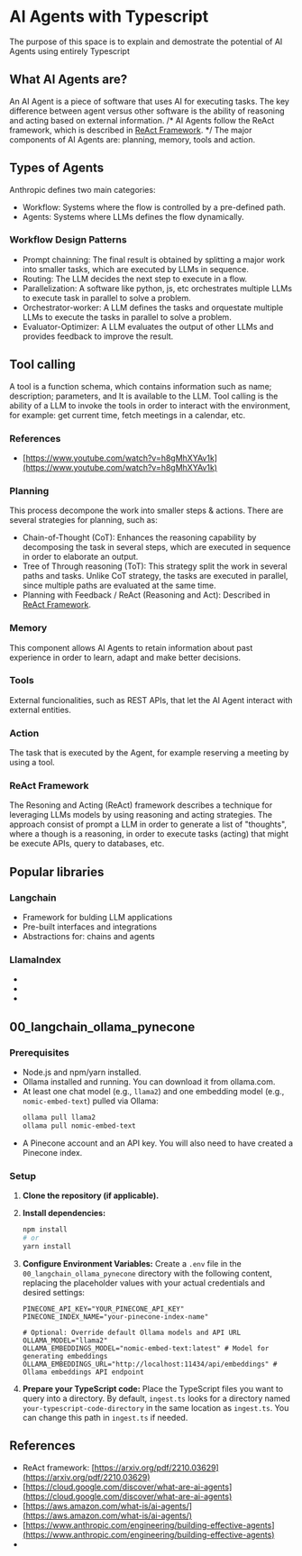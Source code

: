 # AI Agents with Typescript

The purpose of this space is to explain and demostrate the potential of AI Agents using entirely Typescript

## What AI Agents are?

An AI Agent is a piece of software that uses AI for executing tasks. The key difference between agent versus other software is the ability of reasoning and acting based on external information.
/* AI Agents follow the ReAct framework, which is described in [ReAct Framework](##reAct-framework). */
The major components of AI Agents are: planning, memory, tools and action.

## Types of Agents

Anthropic defines two main categories:
- Workflow: Systems where the flow is controlled by a pre-defined path.
- Agents: Systems where LLMs defines the flow dynamically.

### Workflow Design Patterns

- Prompt chainning: The final result is obtained by splitting a major work into smaller tasks, which are executed by LLMs in sequence.
- Routing: The LLM decides the next step to execute in a flow.
- Parallelization: A software like python, js, etc orchestrates multiple LLMs to execute task in parallel to solve a problem.
- Orchestrator-worker: A LLM defines the tasks and orquestate multiple LLMs to execute the tasks in parallel to solve a problem.
- Evaluator-Optimizer: A LLM evaluates the output of other LLMs and provides feedback to improve the result.


## Tool calling

A tool is a function schema, which contains information such as name; description; parameters, and It is available to the LLM.
Tool calling is the ability of a LLM to invoke the tools in order to interact with the environment, for example: get current time, fetch meetings in a calendar, etc.



### References
- [https://www.youtube.com/watch?v=h8gMhXYAv1k](https://www.youtube.com/watch?v=h8gMhXYAv1k)


### Planning

This process decompone the work into smaller steps & actions. There are several strategies for planning, such as:
- Chain-of-Thought (CoT): Enhances the reasoning capability by decomposing the task in several steps, which are executed in sequence in order to elaborate an output.
- Tree of Through reasoning (ToT): This strategy split the work in several paths and tasks. Unlike CoT strategy, the tasks are executed in parallel, since multiple paths are evaluated at the same time.
- Planning with Feedback / ReAct (Reasoning and Act): Described in [ReAct Framework](##reAct-framework).

### Memory

This component allows AI Agents to retain information about past experience in order to learn, adapt and make better decisions.

### Tools

External funcionalities, such as REST APIs, that let the AI Agent interact with external entities.

### Action

The task that is executed by the Agent, for example reserving a meeting by using a tool.

### ReAct Framework

The Resoning and Acting (ReAct) framework describes a technique for leveraging LLMs models by using reasoning and acting strategies. 
The approach consist of prompt a LLM in order to generate a list of "thoughts", where a though is a reasoning, in order to execute tasks (acting) that might be execute APIs, query to databases, etc.

## Popular libraries

### Langchain
- Framework for bulding LLM applications
- Pre-built interfaces and integrations
- Abstractions for: chains and agents

### LlamaIndex
-
-
-

## 00_langchain_ollama_pynecone

### Prerequisites

*   Node.js and npm/yarn installed.
*   Ollama installed and running. You can download it from ollama.com.
*   At least one chat model (e.g., `llama2`) and one embedding model (e.g., `nomic-embed-text`) pulled via Ollama:
    ```bash
    ollama pull llama2
    ollama pull nomic-embed-text
    ```
*   A Pinecone account and an API key. You will also need to have created a Pinecone index.

### Setup

1.  **Clone the repository (if applicable).**
2.  **Install dependencies:**
    ```bash
    npm install
    # or
    yarn install
    ```
3.  **Configure Environment Variables:**
    Create a `.env` file in the `00_langchain_ollama_pynecone` directory with the following content, replacing the placeholder values with your actual credentials and desired settings:

    ```env
    PINECONE_API_KEY="YOUR_PINECONE_API_KEY"
    PINECONE_INDEX_NAME="your-pinecone-index-name"

    # Optional: Override default Ollama models and API URL
    OLLAMA_MODEL="llama2"
    OLLAMA_EMBEDDINGS_MODEL="nomic-embed-text:latest" # Model for generating embeddings
    OLLAMA_EMBEDDINGS_URL="http://localhost:11434/api/embeddings" # Ollama embeddings API endpoint
    ```

4.  **Prepare your TypeScript code:**
    Place the TypeScript files you want to query into a directory. By default, `ingest.ts` looks for a directory named `your-typescript-code-directory` in the same location as `ingest.ts`. You can change this path in `ingest.ts` if needed.


## References
- ReAct framework: [https://arxiv.org/pdf/2210.03629](https://arxiv.org/pdf/2210.03629)
- [https://cloud.google.com/discover/what-are-ai-agents](https://cloud.google.com/discover/what-are-ai-agents)
- [https://aws.amazon.com/what-is/ai-agents/](https://aws.amazon.com/what-is/ai-agents/)
- [https://www.anthropic.com/engineering/building-effective-agents](https://www.anthropic.com/engineering/building-effective-agents)
- 